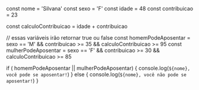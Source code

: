 const nome = 'Silvana'
const sexo = 'F'
const idade = 48
const contribuicao = 23

const calculoContribuicao = idade + contribuicao

// essas variáveis irão retornar true ou false
const homemPodeAposentar = sexo == 'M' && contribuicao >= 35 && calculoContribuicao >= 95
const mulherPodeAposentar = sexo == 'F' && contribuicao >= 30 && calculoContribuicao >= 85

if ( homemPodeAposentar || mulherPodeAposentar) {
    console.log(`${nome}, você pode se aposentar!`)
} else {
    console.log(`${nome}, você não pode se aposentar!`)
}
